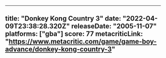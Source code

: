
---
title: "Donkey Kong Country 3"
date: "2022-04-09T23:38:28.320Z"
releaseDate: "2005-11-07"
platforms: ["gba"]
score: 77
metacriticLink: "https://www.metacritic.com/game/game-boy-advance/donkey-kong-country-3"
---
